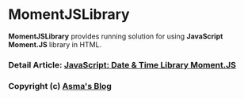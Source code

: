 # MomentJSLibrary
**MomentJSLibrary** provides running solution for using **JavaScript Moment.JS** library in HTML.

### Detail Article: [JavaScript: Date & Time Library Moment.JS](http://bit.ly/2Fgnjj3)

### Copyright (c) [Asma's Blog](https://www.asmak9.com/)
